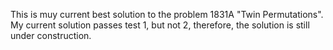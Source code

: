 This is muy current best solution to the problem 1831A "Twin Permutations". My current solution passes test 1, but not 2, therefore, the solution is still under construction.
